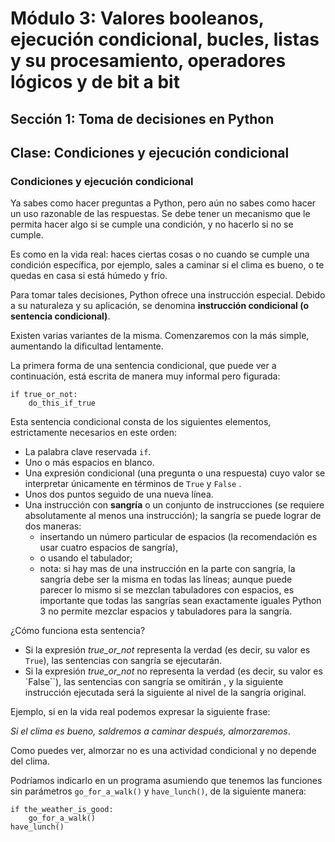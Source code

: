 # Módulo 3: Valores booleanos, ejecución condicional, bucles, listas y su procesamiento, operadores lógicos y de bit a bit
## Sección 1: Toma de decisiones en Python
## Clase: Condiciones y ejecución condicional

### Condiciones y ejecución condicional

Ya sabes como hacer preguntas a Python, pero aún no sabes como hacer un uso razonable de las respuestas. Se debe tener un mecanismo que le permita hacer algo si se cumple una condición, y no hacerlo si no se cumple.

Es como en la vida real: haces ciertas cosas o no cuando se cumple una condición específica, por ejemplo, sales a caminar si el clima es bueno, o te quedas en casa si está húmedo y frío.

Para tomar tales decisiones, Python ofrece una instrucción especial. Debido a su naturaleza y su aplicación, se denomina **instrucción condicional (o sentencia condicional)**.

Existen varias variantes de la misma. Comenzaremos con la más simple, aumentando la dificultad lentamente.

La primera forma de una sentencia condicional, que puede ver a continuación, está escrita de manera muy informal pero figurada:
```
if true_or_not:
    do_this_if_true
```

Esta sentencia condicional consta de los siguientes elementos, estrictamente necesarios en este orden:

* La palabra clave reservada `if`.
* Uno o más espacios en blanco.
* Una expresión condicional (una pregunta o una respuesta) cuyo valor se interpretar únicamente en términos de `True`  y `False` .
* Unos dos puntos seguido de una nueva línea.
* Una instrucción con **sangría** o un conjunto de instrucciones (se requiere absolutamente al menos una instrucción); la sangría se puede lograr de dos maneras: 
    * insertando un número particular de espacios (la recomendación es usar cuatro espacios de sangría), 
    * o usando el tabulador; 
    * nota: si hay mas de una instrucción en la parte con sangría, la sangría debe ser la misma en todas las líneas; aunque puede parecer lo mismo si se mezclan tabuladores con espacios, es importante que todas las sangrías sean exactamente iguales Python 3 no permite mezclar espacios y tabuladores para la sangría.

¿Cómo funciona esta sentencia?

* Si la expresión *true_or_not* representa la verdad (es decir, su valor es `True`), las sentencias con sangría se ejecutarán.
* Si la expresión *true_or_not* no representa la verdad (es decir, su valor es `False``), las sentencias con sangría se omitirán , y la siguiente instrucción ejecutada será la siguiente al nivel de la sangría original.

Ejemplo, si en la vida real podemos expresar la siguiente frase:

*Si el clima es bueno, saldremos a caminar después, almorzaremos*.

Como puedes ver, almorzar no es una actividad condicional y no depende del clima.

Podríamos indicarlo en un programa asumiendo que tenemos las funciones sin parámetros `go_for_a_walk()` y `have_lunch()`, de la siguiente manera:

```
if the_weather_is_good:
    go_for_a_walk()
have_lunch()
```

